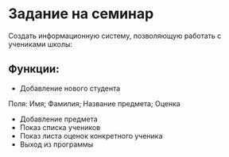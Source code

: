 # Задание на семинар
Создать информационную систему, позволяющую работать с учениками школы:
## Функции:
* Добавление нового студента 

Поля: Имя; Фамилия; Название предмета; Оценка
* Добавление предмета
* Показ списка учеников
* Показ листа оценок конкретного ученика
* Выход из программы